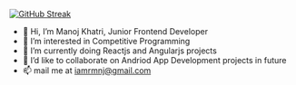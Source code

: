 [![GitHub Streak](https://streak-stats.demolab.com/?user=RmNj17)](https://git.io/streak-stats)
- 👋 Hi, I’m Manoj Khatri, Junior Frontend Developer
- 👀 I’m interested in Competitive Programming
- 🌱 I’m currently doing Reactjs and Angularjs projects
- 💞️ I’d like to collaborate on Andriod App Development projects in future
- 📫 mail me at iamrmnj@gmail.com

<!---
RmNj17/RmNj17 is a ✨ special ✨ repository because its `README.md` (this file) appears on your GitHub profile.
You can click the Preview link to take a look at your changes.
--->
